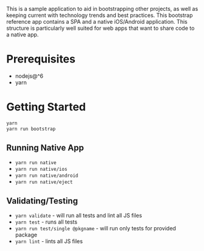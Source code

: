 This is a sample application to aid in bootstrapping other projects, as well as keeping current with technology trends and best practices.  This bootstrap reference app contains a SPA and a native iOS/Android application. This structure is particularly well suited for web apps that want to share code to a native app.

# Prerequisites

- nodejs@^6
- yarn

# Getting Started

```bash
yarn
yarn run bootstrap
```

## Running Native App

- `yarn run native`
- `yarn run native/ios`
- `yarn run native/android`
- `yarn run native/eject`

## Validating/Testing

- `yarn validate` - will run all tests and lint all JS files
- `yarn test` - runs all tests
- `yarn run test/single @pkgname` - will run only tests for provided package
- `yarn lint` - lints all JS files


